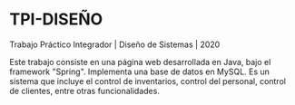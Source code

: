 # TPI-DISEÑO
Trabajo Práctico Integrador | Diseño de Sistemas | 2020

Este trabajo consiste en una página web desarrollada en Java, bajo el framework "Spring". Implementa una base de datos en MySQL.
Es un sistema que incluye el control de inventarios, control del personal, control de clientes, entre otras funcionalidades.
